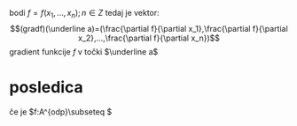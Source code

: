 bodi $f=f(x_1,...,x_n);n\in Z$ 
tedaj je vektor:
$$(gradf)(\underline a)=(\frac{\partial f}{\partial x_1},\frac{\partial f}{\partial x_2},...,\frac{\partial f}{\partial x_n})$$ gradient funkcije $f$ v točki $\underline a$ 

# posledica
če je $f:A^{odp}\subseteq $